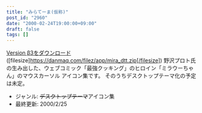```yaml
---
title: "みらてーま(仮称)"
post_id: "2960"
date: "2000-02-24T19:00:00+09:00"
draft: false
tags: []
---
```



[Version β3をダウンロード](/filez/app/mira_dtt.zip) ([filesize]https://danmaq.com/filez/app/mira_dtt.zip[/filesize]) 野沢プロト氏の生み出した、ウェブコミック「最強クッキング」のヒロイン「ミラウーちゃん」のマウスカーソル アイコン集です。 そのうちデスクトップテーマ化の予定は未定。

  * ジャンル: ~~デスクトップテーマ~~アイコン集
  * 最終更新: 2000/2/25
